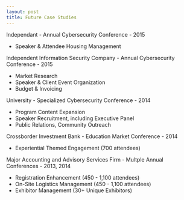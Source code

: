 ```yaml
---
layout: post
title: Future Case Studies
---
```


Independant - Annual Cybersecurity Conference - 2015
* Speaker & Attendee Housing Management 

Independent Information Security Company - Annual Cybersecurity Conference - 2015
* Market Research
* Speaker & Client Event Organization
* Budget & Invoicing 

University - Specialized Cybersecurity Conference - 2014
* Program Content Expansion 
* Speaker Recruitment, including Executive Panel
* Public Relations, Community Outreach

Crossborder Investment Bank - Education Market Conference - 2014
* Experiential Themed Engagement (700 attendees)

Major Accounting and Advisory Services Firm - Multple Annual Conferences - 2013, 2014
* Registration Enhancement (450 - 1,100 attendees)
* On-Site Logistics Management (450 - 1,100 attendees)
* Exhibitor Management (30+ Unique Exhibitors)
